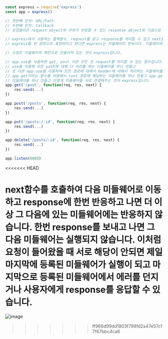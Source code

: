 ```js
const express = require('express')
const app = express()

// 첫번째 인자: URL/Path
// 두번째 인자: Callback
// 요청들어온 request object와 우리가 반응할 수 있는 response object와 다음으로 넘어갈 수 있는 next가 인자로 들어오고 해당하는 경로에 대하여 인자를 보내고 싶으면 전달받은 response object를 이용해서 send를 호출하면 됩니다.

// express에서 사용하는 콜백함수, request를 받고 response를 처리할 수 있고 next를 받아서 들어오는 이 함수를 미들웨어라고 합니다.
// express를 한 문장으로 표현하라고 한다면 express는 미들웨어의 연속이다. 미들웨어의 체인이다라고 표현할 수 있습니다.

// 수많은 미들웨어의 체인으로 만들어져 있는 것이 express입니다.

// app.use를 사용하면 get, post 이런 모든 것 request를 처리할 수 있는 함수입니다.
// use를 이용해 모든 path에 대해 다 처리를 하는 미들웨어를 하나 만들고
// 또 다른 app.use를 이용하여 모든 경로에 대해서 header에 대해서 처리하는 미들웨어를 하나 만들고
// app.get이라는 함수를 이용해서 root 경로에 해당하는 미들웨어를 하나 만들고 app.get에 '/post'라는
// 미들웨어를 하나 만들고 이렇게 미들웨어를 서로 연결해주는 것이 express입니다.
app.get('/post', function(req, res, next) {
    res.send(...)
})

app.post('/posts', function(req, res, next) {
    res.send(...)
})

app.put('/posts:/:id', function(req, res, next) {
    res.send(...)
})

app.delete('/posts/:id', function(req, res, next) {
    res.send(...)
})

app.listen(8080)
```
<<<<<<< HEAD

next함수를 호출하여 다음 미들웨어로 이동하고 response에 한번 반응하고 나면 더 이상 그 다음에 있는
미들웨어에는 반응하지 않습니다. 한번 response를 보내고 나면 그 다음 미들웨어는 실행되지 않습니다.
이처럼 요청이 들어왔을 때 서로 해당이 안되면 제일 마지막에 등록된 미들웨어가 실행이 되고
마지막으로 등록된 미들웨어에서 에러를 던지거나 사용자에게 response를 응답할 수 있습니다.
=======
![image](https://github.com/jiyoon-lee/node-tutorial/assets/59562141/c6f5dbdb-7463-4213-a0fb-8b2d451a937e)
>>>>>>> ff966d99dd1803f798fd2a47e57c17f67bbc4ca6
